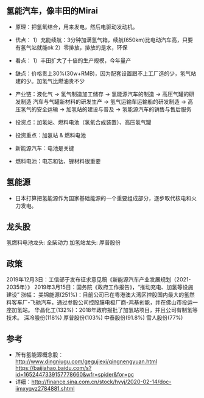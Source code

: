 ## 氢能汽车，像丰田的Mirai
* 原理：把氢氧结合，用来发电，然后电驱动发动机。
* 优点：
    1）充能续航：3分钟加满氢气箱，续航(650km)比电动汽车高，只要有氢气站就能ok
    2）零排放，排放的是水，环保
* 看点：
    1）丰田扩大了十倍的生产规模，今年量产
* 缺点：价格贵上30%(30w+RMB)，因为配套设置跟不上工厂造的少，氢气站建的少。加氢气比燃油贵不少
* 产业链：液化气 -> 氢气制造加工储存 -> 氢能源汽车的制造 -> 高压气罐的研发制造
    汽车与气罐新材料的研发生产 -> 氢气运输车运输船的研发制造 -> 高压氢气的安全运输 -> 加氢站的建设与普及 -> 氢能源汽车的销售与售后服务
* 投资点：加氢站、燃料电池（氢氧合成装置）、高压氢气罐
* 投资重点：加氢站 & 燃料电池

* 新能源汽车：电池是关键
* 燃料电池：电芯和钴、锂材料很重要

## 氢能源
* 日本打算把氢能源作为国家基础能源的一个重要组成部分，逐步取代核电和火力发电。

## 龙头股
氢燃料电池龙头: 全柴动力
加氢站龙头: 厚普股份

## 政策
2019年12月3日：工信部于发布征求意见稿《新能源汽车产业发展规划（2021-2035年）》
2019年3月15日：国务院《政府工作报告》，“推动充电、加氢等设施建设”
涨幅：
美锦能源(251%)：目前公司已在粤港澳大湾区控股国内最大的氢然料客车厂-飞驰汽车，通过参股公司控股膜电极厂商-鸿基创能，并在佛山市投运一座加氢站。
华昌化工(132%)：2018年政府报批了加氢站项目，并且公司有制氢等技术。
深冷股份(118%)
厚普股份(103%)
中泰股份(91.8%)
雪人股份(77%)

## 参考
* 所有氢能源概念股：http://www.dingniugu.com/gegujiexi/qingnengyuan.html
https://baijiahao.baidu.com/s?id=1652447339157778660&wfr=spider&for=pc
* 详细：http://finance.sina.com.cn/stock/hyyj/2020-02-14/doc-iimxyqvz2784881.shtml